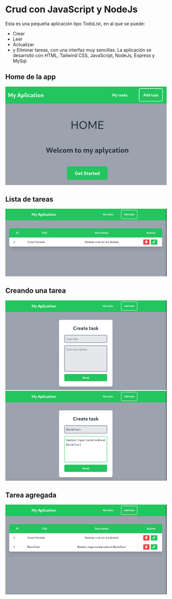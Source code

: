 # Crud con JavaScript y NodeJs
Esta es una pequeña aplicación tipo TodoList, en al que se puede:
- Crear 
- Leer
- Actualizar
- y Eliminar tareas, con una interfaz muy sencillas.
La aplicación se desarrolló con HTML, Tailwind CSS, JavaScript, NodeJs, Express y MySql. 

## Home de la app

![Home](/images/img1.png) 
## Lista de tareas
![Lista de tareas](/images/img2.png)
## Creando una tarea
![Crear tarea](/images/img3.png) 
![Agregar tarea](/images/img4.png)
## Tarea agregada
![Tarea agregada](/images/img5.png)


